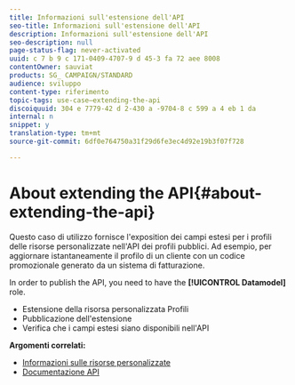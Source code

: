 ```yaml
---
title: Informazioni sull'estensione dell'API
seo-title: Informazioni sull'estensione dell'API
description: Informazioni sull'estensione dell'API
seo-description: null
page-status-flag: never-activated
uuid: c 7 b 9 c 171-0409-4707-9 d 45-3 fa 72 aee 8008
contentOwner: sauviat
products: SG_ CAMPAIGN/STANDARD
audience: sviluppo
content-type: riferimento
topic-tags: use-case—extending-the-api
discoiquuid: 304 e 7779-42 d 2-430 a -9704-8 c 599 a 4 eb 1 da
internal: n
snippet: y
translation-type: tm+mt
source-git-commit: 6df0e764750a31f29d6fe3ec4d92e19b3f07f728

---
```



# About extending the API{#about-extending-the-api}

Questo caso di utilizzo fornisce l'exposition dei campi estesi per i profili delle risorse personalizzate nell'API dei profili pubblici. Ad esempio, per aggiornare istantaneamente il profilo di un cliente con un codice promozionale generato da un sistema di fatturazione.

In order to publish the API, you need to have the **[!UICONTROL Datamodel]** role.

* Estensione della risorsa personalizzata Profili
* Pubblicazione dell'estensione
* Verifica che i campi estesi siano disponibili nell'API

**Argomenti correlati:**

* [Informazioni sulle risorse personalizzate](../../developing/using/data-model-concepts.md)
* [Documentazione API](https://docs.campaign.adobe.com/doc/standard/en/api/ACS_API.html)

